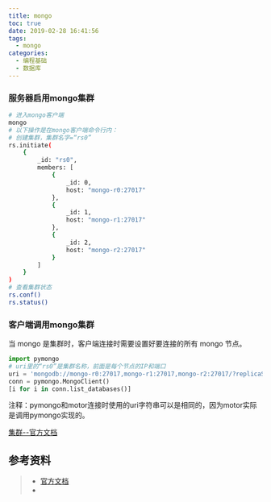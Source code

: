 ```yaml
---
title: mongo
toc: true
date: 2019-02-28 16:41:56
tags:
  - mongo
categories:
  - 编程基础
  - 数据库
---
```








### 服务器启用mongo集群

```bash
# 进入mongo客户端
mongo
# 以下操作是在mongo客户端命令行内：
# 创建集群，集群名字=“rs0”
rs.initiate(
    {
        _id: "rs0",
        members: [
            {
                _id: 0,
                host: "mongo-r0:27017"
            },
            {
                _id: 1,
                host: "mongo-r1:27017"
            },
            {
                _id: 2,
                host: "mongo-r2:27017"
            }
        ]
    }
)
# 查看集群状态
rs.conf()
rs.status()


```





### 客户端调用mongo集群

当 mongo 是集群时，客户端连接时需要设置好要连接的所有 mongo 节点。

```python
import pymongo
# uri里的“rs0”是集群名称，前面是每个节点的IP和端口
uri = 'mongodb://mongo-r0:27017,mongo-r1:27017,mongo-r2:27017/?replicaSet=rs0'
conn = pymongo.MongoClient()
[i for i in conn.list_databases()]
```

注释：pymongo和motor连接时使用的uri字符串可以是相同的，因为motor实际是调用pymongo实现的。

[集群--官方文档 ](https://docs.mongodb.com/manual/tutorial/deploy-replica-set/)



## 参考资料
> - [官方文档 ](https://docs.mongodb.com/manual/tutorial/)
> - []()
